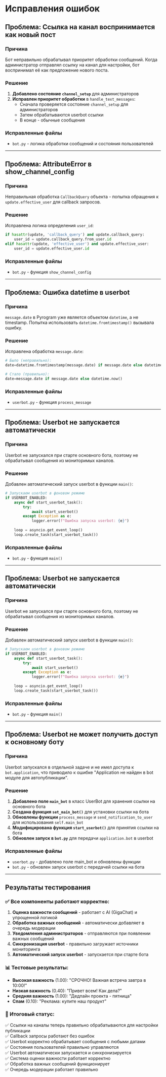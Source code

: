 # Исправления ошибок

## Проблема: Ссылка на канал воспринимается как новый пост

### Причина
Бот неправильно обрабатывал приоритет обработки сообщений. Когда администратор отправлял ссылку на канал для настройки, бот воспринимал её как предложение нового поста.

### Решение
1. **Добавлено состояние `channel_setup`** для администраторов
2. **Исправлен приоритет обработки** в `handle_text_messages`:
   - Сначала проверяется состояние `channel_setup` для администраторов
   - Затем обрабатываются userbot ссылки
   - В конце - обычные сообщения

### Исправленные файлы
- `bot.py` - логика обработки сообщений и состояния пользователей

---

## Проблема: AttributeError в show_channel_config

### Причина
Неправильная обработка `CallbackQuery` объекта - попытка обращения к `update.effective_user` для callback запросов.

### Решение
Исправлена логика определения `user_id`:
```python
if hasattr(update, 'callback_query') and update.callback_query:
    user_id = update.callback_query.from_user.id
elif hasattr(update, 'effective_user') and update.effective_user:
    user_id = update.effective_user.id
```

### Исправленные файлы
- `bot.py` - функция `show_channel_config`

---

## Проблема: Ошибка datetime в userbot

### Причина
`message.date` в Pyrogram уже является объектом `datetime`, а не timestamp. Попытка использовать `datetime.fromtimestamp()` вызывала ошибку.

### Решение
Исправлена обработка `message.date`:
```python
# Было (неправильно):
date=datetime.fromtimestamp(message.date) if message.date else datetime.now()

# Стало (правильно):
date=message.date if message.date else datetime.now()
```

### Исправленные файлы
- `userbot.py` - функция `process_message`

---

## Проблема: Userbot не запускается автоматически

### Причина
Userbot не запускался при старте основного бота, поэтому не обрабатывал сообщения из мониторимых каналов.

### Решение
Добавлен автоматический запуск userbot в функции `main()`:
```python
# Запускаем userbot в фоновом режиме
if USERBOT_ENABLED:
    async def start_userbot_task():
        try:
            await start_userbot()
        except Exception as e:
            logger.error(f"Ошибка запуска userbot: {e}")
    
    loop = asyncio.get_event_loop()
    loop.create_task(start_userbot_task())
```

### Исправленные файлы
- `bot.py` - функция `main()`

---

## Проблема: Userbot не запускается автоматически

### Причина
Userbot не запускался при старте основного бота, поэтому не обрабатывал сообщения из мониторимых каналов.

### Решение
Добавлен автоматический запуск userbot в функции `main()`:
```python
# Запускаем userbot в фоновом режиме
if USERBOT_ENABLED:
    async def start_userbot_task():
        try:
            await start_userbot()
        except Exception as e:
            logger.error(f"Ошибка запуска userbot: {e}")
    
    loop = asyncio.get_event_loop()
    loop.create_task(start_userbot_task())
```

### Исправленные файлы
- `bot.py` - функция `main()`

---

## Проблема: Userbot не может получить доступ к основному боту

### Причина
Userbot запускался в отдельной задаче и не имел доступа к `bot.application`, что приводило к ошибке "Application не найден в bot модуле для автопубликации".

### Решение
1. **Добавлено поле `main_bot`** в класс UserBot для хранения ссылки на основного бота
2. **Создана функция `set_main_bot()`** для установки ссылки на бота
3. **Обновлены функции** `process_message` и `send_notification_to_user` для использования `self.main_bot`
4. **Модифицирована функция `start_userbot()`** для принятия ссылки на бота
5. **Обновлен запуск в `bot.py`** для передачи `application.bot` в userbot

### Исправленные файлы
- `userbot.py` - добавлено поле main_bot и обновлены функции
- `bot.py` - обновлен запуск userbot с передачей ссылки на бота

---

## Результаты тестирования

### ✅ Все компоненты работают корректно:

1. **Оценка важности сообщений** - работает с AI (GigaChat) и упрощенной логикой
2. **Обработка важных сообщений** - автоматически добавляет в очередь модерации
3. **Уведомления администраторов** - отправляются при появлении важных сообщений
4. **Синхронизация userbot** - правильно загружает источники мониторинга
5. **Автоматический запуск userbot** - запускается при старте бота

### 📊 Тестовые результаты:
- **Высокая важность** (1.00): "СРОЧНО! Важная встреча завтра в 10:00!"
- **Низкая важность** (0.40): "Привет всем! Как дела?"
- **Средняя важность** (1.00): "Дедлайн проекта - пятница"
- **Спам** (0.10): "Реклама: купите наш продукт"

### 🎯 Итоговый статус:
✅ Ссылки на каналы теперь правильно обрабатываются для настройки публикации  
✅ Callback запросы работают без ошибок  
✅ Userbot корректно обрабатывает сообщения с любыми датами  
✅ Состояния пользователей правильно управляются  
✅ Userbot автоматически запускается и синхронизируется  
✅ Система оценки важности работает корректно  
✅ Обработка важных сообщений функционирует  
✅ Очередь модерации работает правильно